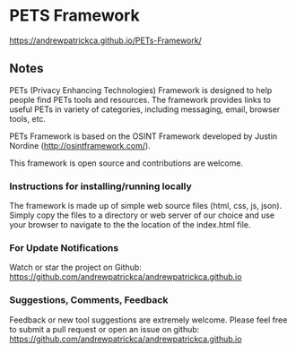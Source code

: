 # PETS Framework

https://andrewpatrickca.github.io/PETs-Framework/

## Notes
PETs (Privacy Enhancing Technologies) Framework is designed to help people find PETs tools and resources. The framework provides links to useful PETs in variety of categories, including messaging, email, browser tools, etc.

PETs Framework is based on the OSINT Framework developed by Justin Nordine (<a href="http://osintframework.com">http://osintframework.com/</a>).
  
This framework is open source and contributions are welcome.

### Instructions for installing/running locally

The framework is made up of simple web source files (html, css, js, json). Simply copy the files to a directory or web server of our choice and use your browser to navigate to the the location of the index.html file.

### For Update Notifications
Watch or star the project on Github: https://github.com/andrewpatrickca/andrewpatrickca.github.io

### Suggestions, Comments, Feedback
Feedback or new tool suggestions are extremely welcome.  Please feel free to submit a pull request or open an issue on github:  <a href="https://github.com/andrewpatrickca/andrewpatrickca.github.io">
https://github.com/andrewpatrickca/andrewpatrickca.github.io</a>


